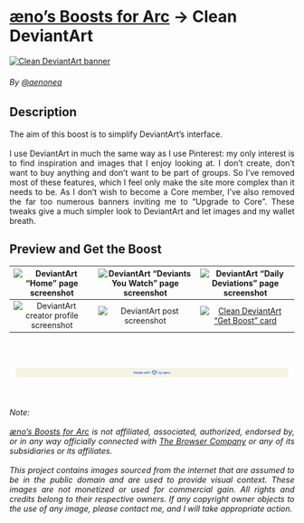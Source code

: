 # [æno’s Boosts for Arc](https://github.com/aenonea/Arc-Boosts) → Clean DeviantArt

[![Clean DeviantArt banner](../imgs/boosts/clean_deviantart/banner.svg)](https://github.com/aenonea/Arc-Boosts/clean_deviantart)

###### By [@aenonea](https://github.com/aenonea)

## Description

<p align="justify">
  The aim of this boost is to simplify DeviantArt’s interface.<br>
  <br>
  I use DeviantArt in much the same way as I use Pinterest: my only interest is to find inspiration and images that I enjoy looking at. I don’t create, don’t want to buy anything and don’t want to be part of groups. So I’ve removed most of these features, which I feel only make the site more complex than it needs to be. As I don’t wish to become a Core member, I’ve also removed the far too numerous banners inviting me to “Upgrade to Core”. These tweaks give a much simpler look to DeviantArt and let images and my wallet breath.
<p>

## Preview and Get the Boost

|        ![DeviantArt “Home” page screenshot](../imgs/boosts/clean_deviantart/screenshots/home.png)         | ![DeviantArt “Deviants You Watch” page screenshot](../imgs/boosts/clean_deviantart/screenshots/deviants_you_watch.png) |                   ![DeviantArt “Daily Deviations” page screenshot](../imgs/boosts/clean_deviantart/screenshots/daily_deviations.png)                   |
| :-------------------------------------------------------------------------------------------------------: | :--------------------------------------------------------------------------------------------------------------------: | :----------------------------------------------------------------------------------------------------------------------------------------------------: |
| ![DeviantArt creator profile screenshot](../imgs/boosts/clean_deviantart/screenshots/creator_profile.png) |                  ![DeviantArt post screenshot](../imgs/boosts/clean_deviantart/screenshots/post.png)                   | [![Clean DeviantArt “Get Boost” card](../imgs/boosts/clean_deviantart/get_boost_card.svg)](https://arc.net/boost/0F5B60AF-6FEF-4916-9BE6-FAF510F429F4) |

<br><br>

[![Footer banner](../imgs/footer_banner.svg)](https://github.com/aenonea)

<br>

<h6 align="justify">
  Note:<br>
  <br>
  <em><a href="https://github.com/aenonea/Arc-Boosts">æno’s Boosts for Arc</a> is not affiliated, associated, authorized, endorsed by, or in any way officially connected with <a href="https://thebrowser.company/">The Browser Company</a> or any of its subsidiaries or its affiliates.<br>
  <br>
  This project contains images sourced from the internet that are assumed to be in the public domain and are used to provide visual context. These images are not monetized or used for commercial gain. All rights and credits belong to their respective owners. If any copyright owner objects to the use of any image, please contact me, and I will take appropriate action.</em>
</h6>
